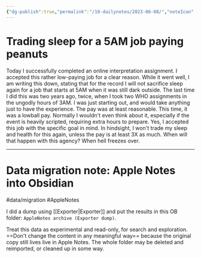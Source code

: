 ```yaml
---
{"dg-publish":true,"permalink":"/10-dailynotes/2023-06-08/","noteIcon":"2","created":"","updated":""}
---
```


# Trading sleep for a 5AM job paying peanuts
Today I successfully completed an online interpretation assignment. I accepted this rather low-paying job for a clear reason. While it went well, I am writing this down, stating that for the record I will not sacrifice sleep again for a job that starts at 5AM when it was still dark outside. The last time I did this was two years ago, twice, when I took two WHO assignments in the ungodly hours of 3AM. I was just starting out, and would take anything just to have the experience. The pay was at least reasonable. This time, it was a lowball pay. Normally I wouldn't even think about it, especially if the event is heavily scripted, requiring extra hours to prepare. Yes, I accepted this job with the specific goal in mind. In hindsight, I won't trade my sleep and health for this again, unless the pay is at least 3X as much. When will that happen with this agency? When hell freezes over.

---
# Data migration note: Apple Notes into Obsidian
#data/migration
#AppleNotes 

I did a dump using [[Exporter\|Exporter]] and put the results in this OB folder: `AppleNotes archive (Exporter dump)`.

Treat this data as experimental and read-only, for search and exploration. ==Don't change the content in any meaningful way== because the original copy still lives live in Apple Notes. The whole folder may be deleted and reimported, or cleaned up in some way.